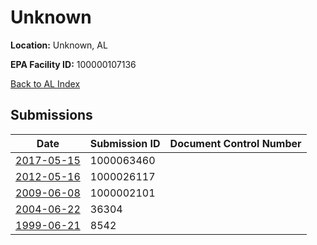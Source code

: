 # Unknown

**Location:** Unknown, AL

**EPA Facility ID:** 100000107136

[Back to AL Index](../../index.md)

## Submissions

| Date | Submission ID | Document Control Number |
|------|--------------|-------------------------|
| [2017-05-15](submissions/1000063460.md) | 1000063460 |  |
| [2012-05-16](submissions/1000026117.md) | 1000026117 |  |
| [2009-06-08](submissions/1000002101.md) | 1000002101 |  |
| [2004-06-22](submissions/36304.md) | 36304 |  |
| [1999-06-21](submissions/8542.md) | 8542 |  |
